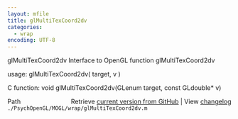 ```yaml
---
layout: mfile
title: glMultiTexCoord2dv
categories:
  - wrap
encoding: UTF-8
---
```


glMultiTexCoord2dv  Interface to OpenGL function glMultiTexCoord2dv  

usage:  glMultiTexCoord2dv( target, v )  

C function:  void glMultiTexCoord2dv(GLenum target, const GLdouble\* v)  


<div class="code_header" style="text-align:right;">
  <span style="float:left;">Path&nbsp;&nbsp;</span> <span class="counter">Retrieve <a href=
  "https://raw.github.com/Psychtoolbox-3/Psychtoolbox-3/beta/./PsychOpenGL/MOGL/wrap/glMultiTexCoord2dv.m">current version from GitHub</a> | View <a href=
  "https://github.com/Psychtoolbox-3/Psychtoolbox-3/commits/beta/./PsychOpenGL/MOGL/wrap/glMultiTexCoord2dv.m">changelog</a></span>
</div>
<div class="code">
  <code>./PsychOpenGL/MOGL/wrap/glMultiTexCoord2dv.m</code>
</div>

